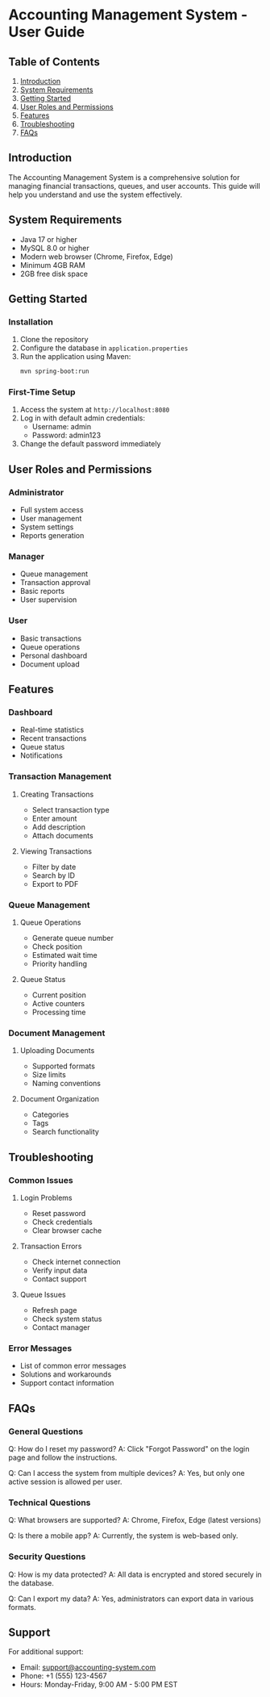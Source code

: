 # Accounting Management System - User Guide

## Table of Contents
1. [Introduction](#introduction)
2. [System Requirements](#system-requirements)
3. [Getting Started](#getting-started)
4. [User Roles and Permissions](#user-roles-and-permissions)
5. [Features](#features)
6. [Troubleshooting](#troubleshooting)
7. [FAQs](#faqs)

## Introduction
The Accounting Management System is a comprehensive solution for managing financial transactions, queues, and user accounts. This guide will help you understand and use the system effectively.

## System Requirements
- Java 17 or higher
- MySQL 8.0 or higher
- Modern web browser (Chrome, Firefox, Edge)
- Minimum 4GB RAM
- 2GB free disk space

## Getting Started

### Installation
1. Clone the repository
2. Configure the database in `application.properties`
3. Run the application using Maven:
   ```bash
   mvn spring-boot:run
   ```

### First-Time Setup
1. Access the system at `http://localhost:8080`
2. Log in with default admin credentials:
   - Username: admin
   - Password: admin123
3. Change the default password immediately

## User Roles and Permissions

### Administrator
- Full system access
- User management
- System settings
- Reports generation

### Manager
- Queue management
- Transaction approval
- Basic reports
- User supervision

### User
- Basic transactions
- Queue operations
- Personal dashboard
- Document upload

## Features

### Dashboard
- Real-time statistics
- Recent transactions
- Queue status
- Notifications

### Transaction Management
1. Creating Transactions
   - Select transaction type
   - Enter amount
   - Add description
   - Attach documents

2. Viewing Transactions
   - Filter by date
   - Search by ID
   - Export to PDF

### Queue Management
1. Queue Operations
   - Generate queue number
   - Check position
   - Estimated wait time
   - Priority handling

2. Queue Status
   - Current position
   - Active counters
   - Processing time

### Document Management
1. Uploading Documents
   - Supported formats
   - Size limits
   - Naming conventions

2. Document Organization
   - Categories
   - Tags
   - Search functionality

## Troubleshooting

### Common Issues
1. Login Problems
   - Reset password
   - Check credentials
   - Clear browser cache

2. Transaction Errors
   - Check internet connection
   - Verify input data
   - Contact support

3. Queue Issues
   - Refresh page
   - Check system status
   - Contact manager

### Error Messages
- List of common error messages
- Solutions and workarounds
- Support contact information

## FAQs

### General Questions
Q: How do I reset my password?
A: Click "Forgot Password" on the login page and follow the instructions.

Q: Can I access the system from multiple devices?
A: Yes, but only one active session is allowed per user.

### Technical Questions
Q: What browsers are supported?
A: Chrome, Firefox, Edge (latest versions)

Q: Is there a mobile app?
A: Currently, the system is web-based only.

### Security Questions
Q: How is my data protected?
A: All data is encrypted and stored securely in the database.

Q: Can I export my data?
A: Yes, administrators can export data in various formats.

## Support
For additional support:
- Email: support@accounting-system.com
- Phone: +1 (555) 123-4567
- Hours: Monday-Friday, 9:00 AM - 5:00 PM EST 